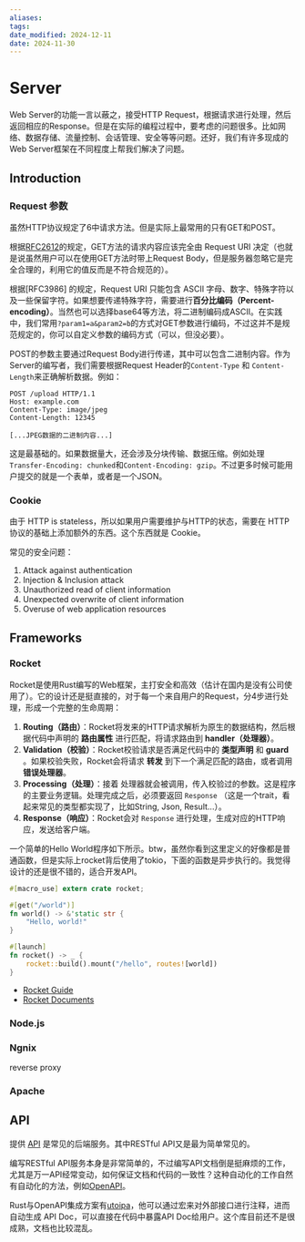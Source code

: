 ```yaml
---
aliases: 
tags: 
date_modified: 2024-12-11
date: 2024-11-30
---
```


# Server

Web Server的功能一言以蔽之，接受HTTP Request，根据请求进行处理，然后返回相应的Response。但是在实际的编程过程中，要考虑的问题很多。比如网络、数据存储、流量控制、会话管理、安全等等问题。还好，我们有许多现成的Web Server框架在不同程度上帮我们解决了问题。

## Introduction

### Request 参数

虽然HTTP协议规定了6中请求方法。但是实际上最常用的只有GET和POST。

根据[RFC2612](https://www.rfc-editor.org/rfc/rfc2616#section-9.3)的规定，GET方法的请求内容应该完全由 Request URI 决定（也就是说虽然用户可以在使用GET方法时带上Request Body，但是服务器忽略它是完全合理的，利用它的值反而是不符合规范的）。

根据[RFC3986] 的规定，Request URI 只能包含 ASCII 字母、数字、特殊字符以及一些保留字符。如果想要传递特殊字符，需要进行**百分比编码（Percent-encoding）**。当然也可以选择base64等方法，将二进制编码成ASCII。在实践中，我们常用`?param1=a&param2=b`的方式对GET参数进行编码，不过这并不是规范规定的，你可以自定义参数的编码方式（可以，但没必要）。

POST的参数主要通过Request Body进行传递，其中可以包含二进制内容。作为Server的编写者，我们需要根据Request Header的`Content-Type` 和 `Content-Length`来正确解析数据。例如：

```http
POST /upload HTTP/1.1
Host: example.com
Content-Type: image/jpeg
Content-Length: 12345

[...JPEG数据的二进制内容...]
```

这是最基础的。如果数据量大，还会涉及分块传输、数据压缩。例如处理`Transfer-Encoding: chunked`和`Content-Encoding: gzip`。不过更多时候可能用户提交的就是一个表单，或者是一个JSON。

### Cookie

由于 HTTP is stateless，所以如果用户需要维护与HTTP的状态，需要在 HTTP 协议的基础上添加额外的东西。这个东西就是 Cookie。

常见的安全问题：

1. Attack against authentication
2. Injection & Inclusion attack
3. Unauthorized read of client information
4. Unexpected overwrite of client information
5. Overuse of web application resources

## Frameworks

### Rocket

Rocket是使用Rust编写的Web框架，主打安全和高效（估计在国内是没有公司使用了）。它的设计还是挺直接的，对于每一个来自用户的Request，分4步进行处理，形成一个完整的生命周期：

1. **Routing（路由）**：Rocket将发来的HTTP请求解析为原生的数据结构，然后根据代码中声明的 **路由属性** 进行匹配，将请求路由到 **handler（处理器）**。
2. **Validation（校验）**：Rocket校验请求是否满足代码中的 **类型声明** 和 **guard** 。如果校验失败，Rocket会将请求 **转发** 到下一个满足匹配的路由，或者调用 **错误处理器**。
3. **Processing（处理）**：接着 处理器就会被调用，传入校验过的参数。这是程序的主要业务逻辑。处理完成之后，必须要返回 `Response` （这是一个trait，看起来常见的类型都实现了，比如String, Json, Result...）。
4. **Response（响应）**：Rocket会对 `Response` 进行处理，生成对应的HTTP响应，发送给客户端。

一个简单的Hello World程序如下所示。btw，虽然你看到这里定义的好像都是普通函数，但是实际上rocket背后使用了tokio，下面的函数是异步执行的。我觉得设计的还是很不错的，适合开发API。

```rust
#[macro_use] extern crate rocket;

#[get("/world")]
fn world() -> &'static str {
    "Hello, world!"
}

#[launch]
fn rocket() -> _ {
    rocket::build().mount("/hello", routes![world])
}
```

- [Rocket Guide](https://rocket.rs/guide/v0.5/)
- [Rocket Documents](https://api.rocket.rs/v0.5/rocket/)

### Node.js

### Ngnix

reverse proxy

### Apache

## API 

提供 [API](../客户端/API.md) 是常见的后端服务。其中RESTful API又是最为简单常见的。

编写RESTful API服务本身是非常简单的，不过编写API文档倒是挺麻烦的工作，尤其是万一API经常变动，如何保证文档和代码的一致性？这种自动化的工作自然有自动化的方法，例如[OpenAPI](https://www.openapis.org/)。

Rust与OpenAPI集成方案有[utoipa](https://docs.rs/utoipa/4.2.3/utoipa/)，他可以通过宏来对外部接口进行注释，进而自动生成 API Doc，可以直接在代码中暴露API Doc给用户。这个库目前还不是很成熟，文档也比较混乱。
